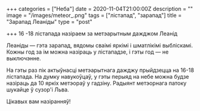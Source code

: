 +++
categories = ["Неба"]
date = 2020-11-04T21:00:00Z
description = ""
image = "/images/meteor_.png"
tags = ["лістапад", "зарапад"]
title = "Зарапад Леаніды"
type = "post"

+++
16 -18 лістапада назіраем за метэарытным дажджом Леанід  
  
Леаніды — гэта зарапад, вядомы сваімі яркімі і шматлікімі выбліскамі. Кожны год за iм можна назіраць у лістападзе, і гэты год — не выключэнне.  
  
На гэты раз пік актыўнасці метэарытнага дажджу прыйдзецца на 16-18 лістапада. На думку навукоўцаў, у гэты перыяд на небе можна будзе назіраць да 10 яркіх метэораў у гадзіну. Радыянт метэорнага патоку шукайце ў сузор'і Льва.  
  
Цікавых вам назіранняў!